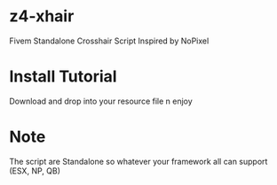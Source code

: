 # z4-xhair
Fivem Standalone Crosshair Script Inspired by NoPixel

# Install Tutorial
Download and drop into your resource file n enjoy

# Note
The script are Standalone so whatever your framework all can support (ESX, NP, QB)
